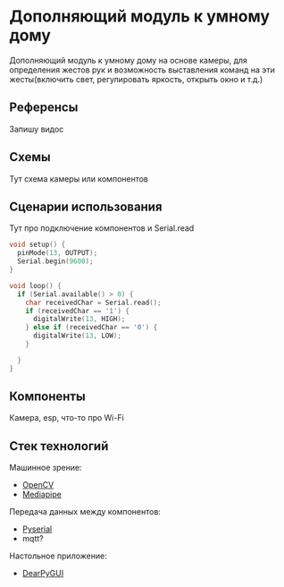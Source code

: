 # Дополняющий модуль к умному дому

Дополняющий модуль к умному дому на основе камеры, для определения жестов рук и возможность выставления команд на эти жесты(включить свет, регулировать яркость, открыть окно и т.д.)

##  Референсы
Запишу видос

## Схемы
Тут схема камеры или компонентов

## Cценарии  использования
Тут про подключение компонентов и Serial.read 
```cpp
void setup() {
  pinMode(13, OUTPUT);
  Serial.begin(9600); 
}

void loop() {
  if (Serial.available() > 0) {
    char receivedChar = Serial.read(); 
    if (receivedChar == '1') {
      digitalWrite(13, HIGH); 
    } else if (receivedChar == '0') {
      digitalWrite(13, LOW); 
    }

  }
}
```

## Компоненты
Камера, esp, что-то про Wi-Fi

## Стек технологий

Машинное зрение:
* [OpenCV](https://opencv.org/)
* [Mediapipe](https://chuoling.github.io/mediapipe/solutions/hands.html)

Передача данных между компонентов:
* [Pyserial](https://github.com/pyserial/pyserial)
* mqtt?

Настольное приложение:
* [DearPyGUI](https://github.com/hoffstadt/DearPyGui)


